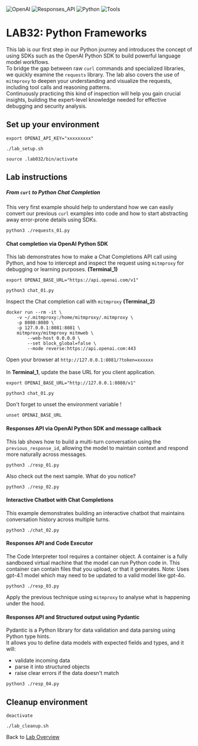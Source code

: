 
![OpenAI](https://img.shields.io/badge/OpenAI-lightblue) ![Responses_API](https://img.shields.io/badge/Responses_API-brightgreen) ![Python](https://img.shields.io/badge/Python-blue) ![Tools](https://img.shields.io/badge/Tools-purple)

# LAB32: Python Frameworks
This lab is our first step in our Python journey and introduces the concept of using SDKs such as the OpenAI Python SDK to build powerful language model workflows.<br> To bridge the gap between raw `curl` commands and specialized libraries, we quickly examine the `requests` library.
The lab also covers the use of `mitmproxy` to deepen your understanding and visualize the requests, including tool calls and reasoning patterns.<br> Continuously practicing this kind of inspection will help you gain crucial insights, building the expert-level knowledge needed for effective debugging and security analysis.

## Set up your environment
```
export OPENAI_API_KEY="xxxxxxxxx"
```
```
./lab_setup.sh
```
```
source .lab032/bin/activate
```
## Lab instructions

##### From `curl` to Python Chat Completion
This very first example should help to understand how we can easily convert our previous `curl` examples into code and how to start abstracting away error-prone details using SDKs.
```
python3 ./requests_01.py
```
#### Chat completion via OpenAI Python SDK
This lab demonstrates how to make a Chat Completions API call using Python, and how to intercept and inspect the request using `mitmproxy` for debugging or learning purposes. **(Terminal_1)**
```
export OPENAI_BASE_URL="https://api.openai.com/v1"
```
```
python3 chat_01.py
```
Inspect the Chat completion call with `mitmproxy` **(Terminal_2)**
```
docker run --rm -it \
    -v ~/.mitmproxy:/home/mitmproxy/.mitmproxy \
    -p 8080:8080 \
    -p 127.0.0.1:8081:8081 \
    mitmproxy/mitmproxy mitmweb \
        --web-host 0.0.0.0 \
        --set block_global=false \
        --mode reverse:https://api.openai.com:443
```
Open your browser at `http://127.0.0.1:8081/?token=xxxxxx`<br><br>
In **Terminal_1**, update the base URL for you client application.
```
export OPENAI_BASE_URL="http://127.0.0.1:8080/v1"
```
```
python3 chat_01.py
```
Don't forget to unset the environment variable !
```
unset OPENAI_BASE_URL
```

#### Responses API via OpenAI Python SDK and message callback
This lab shows how to build a multi-turn conversation using the `previous_response_id`, allowing the model to maintain context and respond more naturally across messages.
```
python3 ./resp_01.py
```
Also check out the next sample. What do you notice?
```
python3 ./resp_02.py
```
#### Interactive Chatbot with Chat Completions
This example demonstrates building an interactive chatbot that maintains conversation history across multiple turns.
```
python3 ./chat_02.py
```

#### Responses API and Code Executor
The Code Interpreter tool requires a container object. A container is a fully sandboxed virtual machine that the model can run Python code in. 
This container can contain files that you upload, or that it generates. Note: Uses gpt-4.1 model which may need to be updated to a valid model like gpt-4o.
```
python3 ./resp_03.py
```
Apply the previous technique using `mitmproxy` to analyse what is happening under the hood.

#### Responses API and Structured output using Pydantic
Pydantic is a Python library for data validation and data parsing using Python type hints. <br>
It allows you to define data models with expected fields and types, and it will:
- validate incoming data
- parse it into structured objects
- raise clear errors if the data doesn't match

```
python3 ./resp_04.py
```

## Cleanup environment
```
deactivate
```
```
./lab_cleanup.sh
```
Back to [Lab Overview](https://github.com/kubiosec-agentic/agentic-labs/blob/master/README.md#-lab-overview)

